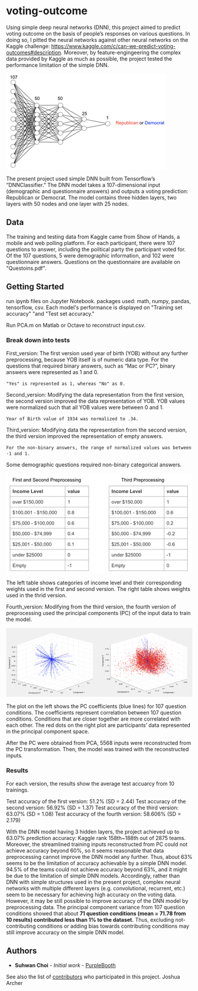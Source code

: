# voting-outcome

Using simple deep neural networks (DNN), this project aimed to predict voting outcome on the basis of people’s responses on various questions. In doing so, I pitted the neural networks against other neural networks on the Kaggle challenge: https://www.kaggle.com/c/can-we-predict-voting-outcomes#description. Moreover, by feature-engingeering the complex data provided by Kaggle as much as possible, the project tested the performance limitation of the simple DNN. 

![Test Image 1](Picture1.png)

The present project used simple DNN built from Tensorflow’s “DNNClassifier.” The DNN model takes a 107-dimensional input (demographic and questionnaire answers) and outputs a voting prediction: Republican or Democrat. The model contains three hidden layers, two layers with 50 nodes and one layer with 25 nodes.

## Data

The training and testing data from Kaggle came from Show of Hands, a mobile and web polling platform. For each participant, there were 107 questions to answer, including the political party the participant voted for. Of the 107 questions, 5 were demographic information, and 102 were questionnaire answers. Questions on the questionnaire are available on "Questoins.pdf".

## Getting Started

run ipynb files on Jupyter Notebook.
packages used: math, numpy, pandas, tensorflow, csv.
Each model's performance is displayed on "Training set accuracy" "and "Test set accuracy."

Run PCA.m on Matlab or Octave to reconstruct input.csv.

### Break down into tests

First_version:
The first version used year of birth (YOB) without any further preprocessing, because YOB itself is of numeric data type. For the questions that required binary answers, such as “Mac or PC?”, binary answers were represented as 1 and 0. 
```
"Yes" is represented as 1, whereas "No" as 0.
```

Second_version:
Modifying the data representation from the first version, the second version improved the data representation of YOB. YOB values were normalized such that all YOB values were between 0 and 1.
```
Year of Birth value of 1934 was normalized to .34.
```

Third_version:
Modifying data the representation from the second version, the third version improved the representation of empty answers. 

```
For the non-binary answers, the range of normalized values was between -1 and 1.
```


Some demographic questions required non-binary categorical answers.

![Test Image 2](Picture2.png)

The left table shows categories of income level and their corresponding weights used in the first and second version. The right table shows weights used in the thrid version.

Fourth_version:
Modifying from the third version, the fourth version of preprocessing used the principal components (PC) of the input data to train the model. 

![Test Image 3](Picture3.png)

The plot on the left shows the PC coefficients (blue lines) for 107 question conditions. The coefficients represent correlation between 107 question conditions. Conditions that are closer together are more correlated with each other. The red dots on the right plot are participants’ data represented in the principal component space.

After the PC were obtained from PCA, 5568 inputs were reconstructed from the PC transformation. Then, the model was trained with the reconstructed inputs.


### Results
For each version, the results show the average test accuarcy from 10 trainings.

Test accuracy of the first version: 51.2% (SD = 2.44)
Test accuracy of the second version: 56.92% (SD = 1.37)
Test accuracy of the third version: 63.07% (SD = 1.08)
Test accuracy of the fourth version: 58.606% (SD = 2.179)

With the DNN model having 3 hidden layers, the project achieved up to 63.07% prediction accuracy: Kaggle rank 158th~188th out of 2875 teams. Moreover, the streamlined training inputs reconstructed from PC could not achieve accuracy beyond 60%, so it seems reasonable that data preprocessing cannot improve the DNN model any further. Thus, about 63% seems to be the limitation of accuracy achievable by a simple DNN model. 94.5% of the teams could not achieve accuracy beyond 63%, and it might be due to the limitation of simple DNN models. Accordingly, rather than DNN with simple structures used in the present project, complex neural networks with multiple different layers (e.g. convolutional, recurrent, etc.) seem to be necessary for achieving high accuracy on the voting data. However, it may be still possible to improve accuracy of the DNN model by preprocessing data. The principal component variance from 107 question conditions showed that about **71 question conditions (mean = 71.78 from 10 results) contributed less than 1% to the dataset.** Thus, excluding not-contributing conditions or adding bias towards contributing conditions may still improve accuracy on the simple DNN model.  


## Authors

* **Suhwan Choi** - *Initial work* - [PurpleBooth](https://github.com/PurpleBooth)

See also the list of [contributors](https://github.com/your/project/contributors) who participated in this project.
Joshua Archer
